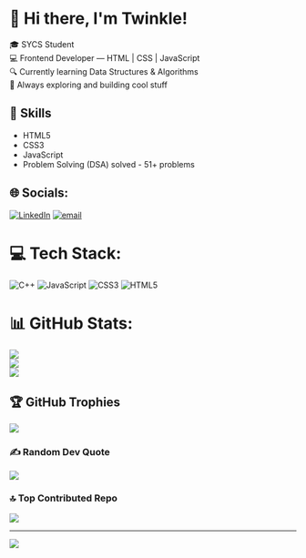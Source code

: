 # 👋 Hi there, I'm  Twinkle!

🎓 SYCS Student  
💻 Frontend Developer — HTML | CSS | JavaScript  
🔍 Currently learning Data Structures & Algorithms  
🌱 Always exploring and building cool stuff

## 🚀 Skills
- HTML5
- CSS3
- JavaScript
- Problem Solving (DSA) solved - 51+ problems

## 🌐 Socials:
[![LinkedIn](https://img.shields.io/badge/LinkedIn-%230077B5.svg?logo=linkedin&logoColor=white)](https://linkedin.com/in/www.linkedln.com\twinklesurti3014) [![email](https://img.shields.io/badge/Email-D14836?logo=gmail&logoColor=white)](mailto:twinklesurti3014@gmail.com) 

# 💻 Tech Stack:
![C++](https://img.shields.io/badge/c++-%2300599C.svg?style=for-the-badge&logo=c%2B%2B&logoColor=white) ![JavaScript](https://img.shields.io/badge/javascript-%23323330.svg?style=for-the-badge&logo=javascript&logoColor=%23F7DF1E) ![CSS3](https://img.shields.io/badge/css3-%231572B6.svg?style=for-the-badge&logo=css3&logoColor=white) ![HTML5](https://img.shields.io/badge/html5-%23E34F26.svg?style=for-the-badge&logo=html5&logoColor=white)
# 📊 GitHub Stats:
![](https://github-readme-stats.vercel.app/api?username=Twinkle-14&theme=dark&hide_border=false&include_all_commits=false&count_private=false)<br/>
![](https://nirzak-streak-stats.vercel.app/?user=Twinkle-14&theme=dark&hide_border=false)<br/>
![](https://github-readme-stats.vercel.app/api/top-langs/?username=Twinkle-14&theme=dark&hide_border=false&include_all_commits=false&count_private=false&layout=compact)

## 🏆 GitHub Trophies
![](https://github-profile-trophy.vercel.app/?username=Twinkle-14&theme=radical&no-frame=false&no-bg=true&margin-w=4)

### ✍️ Random Dev Quote
![](https://quotes-github-readme.vercel.app/api?type=horizontal&theme=radical)

### 🔝 Top Contributed Repo
![](https://github-contributor-stats.vercel.app/api?username=Twinkle-14&limit=5&theme=dark&combine_all_yearly_contributions=true)

---
[![](https://visitcount.itsvg.in/api?id=Twinkle-14&icon=0&color=0)](https://visitcount.itsvg.in)

<!-- Proudly created with GPRM ( https://gprm.itsvg.in ) -->

